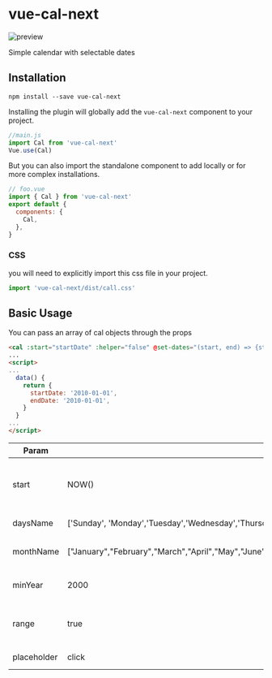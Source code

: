 # vue-cal-next

![preview](https://s2.gifyu.com/images/image65236dec4b3e998b.gif)

Simple calendar with selectable dates

## Installation
```
npm install --save vue-cal-next
```

Installing the plugin will globally add the `vue-cal-next` component to your project.

```js
//main.js
import Cal from 'vue-cal-next'
Vue.use(Cal)
```

But you can also import the standalone component to add locally or for more complex installations.

```js
// foo.vue
import { Cal } from 'vue-cal-next'
export default {
  components: {
    Cal,
  },
}
```

### CSS
you will need to explicitly import this css file in your project.
```js
import 'vue-cal-next/dist/call.css'
```

## Basic Usage

You can pass an array of cal objects through the props

```html
<cal :start="startDate" :helper="false" @set-dates="(start, end) => {startDate = start; endDate = end}" placeholder="change" />
...
<script>
...
  data() {
    return {
      startDate: '2010-01-01',
      endDate: '2010-01-01',
    }
  }
...
</script>
```
Param | Default | Description
------ | ------ | ------
start | NOW() | date started, format: YYYY-MM-DD
daysName | ['Sunday', 'Monday','Tuesday','Wednesday','Thursday','Friday','Saturday'] | array with day name
monthName | ["January","February","March","April","May","June","July","August","September","October","November","December"] | array with month name
minYear | 2000 | Minimal year to change
range | true | enable or disable range change
placeholder | click | text to input placeholder


